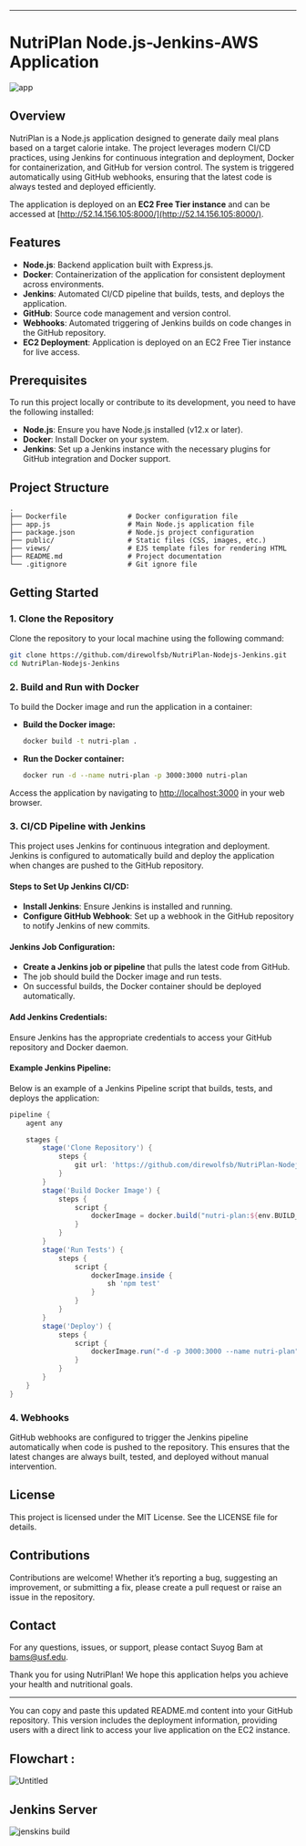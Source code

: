 

---

# NutriPlan Node.js-Jenkins-AWS Application

![app](https://github.com/user-attachments/assets/8cc9bd9d-9053-484a-a3f8-db55ae666a01)

## Overview
NutriPlan is a Node.js application designed to generate daily meal plans based on a target calorie intake. The project leverages modern CI/CD practices, using Jenkins for continuous integration and deployment, Docker for containerization, and GitHub for version control. The system is triggered automatically using GitHub webhooks, ensuring that the latest code is always tested and deployed efficiently.

The application is deployed on an **EC2 Free Tier instance** and can be accessed at [http://52.14.156.105:8000/](http://52.14.156.105:8000/).

## Features
- **Node.js**: Backend application built with Express.js.
- **Docker**: Containerization of the application for consistent deployment across environments.
- **Jenkins**: Automated CI/CD pipeline that builds, tests, and deploys the application.
- **GitHub**: Source code management and version control.
- **Webhooks**: Automated triggering of Jenkins builds on code changes in the GitHub repository.
- **EC2 Deployment**: Application is deployed on an EC2 Free Tier instance for live access.

## Prerequisites
To run this project locally or contribute to its development, you need to have the following installed:
- **Node.js**: Ensure you have Node.js installed (v12.x or later).
- **Docker**: Install Docker on your system.
- **Jenkins**: Set up a Jenkins instance with the necessary plugins for GitHub integration and Docker support.

## Project Structure
```
.
├── Dockerfile               # Docker configuration file
├── app.js                   # Main Node.js application file
├── package.json             # Node.js project configuration
├── public/                  # Static files (CSS, images, etc.)
├── views/                   # EJS template files for rendering HTML
├── README.md                # Project documentation
└── .gitignore               # Git ignore file
```

## Getting Started

### 1. Clone the Repository
Clone the repository to your local machine using the following command:

```bash
git clone https://github.com/direwolfsb/NutriPlan-Nodejs-Jenkins.git
cd NutriPlan-Nodejs-Jenkins
```

### 2. Build and Run with Docker
To build the Docker image and run the application in a container:

- **Build the Docker image:**
  ```bash
  docker build -t nutri-plan .
  ```

- **Run the Docker container:**
  ```bash
  docker run -d --name nutri-plan -p 3000:3000 nutri-plan
  ```

Access the application by navigating to [http://localhost:3000](http://localhost:3000) in your web browser.

### 3. CI/CD Pipeline with Jenkins
This project uses Jenkins for continuous integration and deployment. Jenkins is configured to automatically build and deploy the application when changes are pushed to the GitHub repository.

#### Steps to Set Up Jenkins CI/CD:
- **Install Jenkins**: Ensure Jenkins is installed and running.
- **Configure GitHub Webhook**: Set up a webhook in the GitHub repository to notify Jenkins of new commits.

#### Jenkins Job Configuration:
- **Create a Jenkins job or pipeline** that pulls the latest code from GitHub.
- The job should build the Docker image and run tests.
- On successful builds, the Docker container should be deployed automatically.

#### Add Jenkins Credentials:
Ensure Jenkins has the appropriate credentials to access your GitHub repository and Docker daemon.

#### Example Jenkins Pipeline:
Below is an example of a Jenkins Pipeline script that builds, tests, and deploys the application:

```groovy
pipeline {
    agent any

    stages {
        stage('Clone Repository') {
            steps {
                git url: 'https://github.com/direwolfsb/NutriPlan-Nodejs-Jenkins.git', credentialsId: 'github-jenkins'
            }
        }
        stage('Build Docker Image') {
            steps {
                script {
                    dockerImage = docker.build("nutri-plan:${env.BUILD_ID}")
                }
            }
        }
        stage('Run Tests') {
            steps {
                script {
                    dockerImage.inside {
                        sh 'npm test'
                    }
                }
            }
        }
        stage('Deploy') {
            steps {
                script {
                    dockerImage.run("-d -p 3000:3000 --name nutri-plan")
                }
            }
        }
    }
}
```

### 4. Webhooks
GitHub webhooks are configured to trigger the Jenkins pipeline automatically when code is pushed to the repository. This ensures that the latest changes are always built, tested, and deployed without manual intervention.

## License
This project is licensed under the MIT License. See the LICENSE file for details.

## Contributions
Contributions are welcome! Whether it’s reporting a bug, suggesting an improvement, or submitting a fix, please create a pull request or raise an issue in the repository.

## Contact
For any questions, issues, or support, please contact Suyog Bam at bams@usf.edu.

Thank you for using NutriPlan! We hope this application helps you achieve your health and nutritional goals.

---

You can copy and paste this updated README.md content into your GitHub repository. This version includes the deployment information, providing users with a direct link to access your live application on the EC2 instance.

## Flowchart :
![Untitled](https://github.com/user-attachments/assets/0e1543ed-1d45-48ab-afa7-24a308e5d378)


## Jenkins Server
![jenskins build](https://github.com/user-attachments/assets/d3cee3de-d51d-4410-b2f6-75fb70328269)



